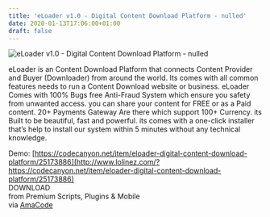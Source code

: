 ```yaml
---
title: 'eLoader v1.0 - Digital Content Download Platform - nulled'
date: 2020-01-13T17:06:00+01:00
draft: false
---
```


![eLoader v1.0 - Digital Content Download Platform - nulled](http://www.codelist.cc/uploads/posts/2020-01/1578928145_eloader.jpg "eLoader v1.0 - Digital Content Download Platform - nulled")  
  
eLoader is an Content Download Platform that connects Content Provider and Buyer (Downloader) from around the world. Its comes with all common features needs to run a Content Download website or business. eLoader Comes with 100% Bugs free Anti-Fraud System which ensure you safety from unwanted access. you can share your content for FREE or as a Paid content. 20+ Payments Gateway Are there which support 100+ Currency. its Built to be beautiful, fast and powerful. its comes with a one-click installer that’s help to install our system within 5 minutes without any technical knowledge.  
  
Demo: [https://codecanyon.net/item/eloader-digital-content-download-platform/25173886](http://www.lolinez.com/?https://codecanyon.net/item/eloader-digital-content-download-platform/25173886)  
DOWNLOAD  
from Premium Scripts, Plugins & Mobile  
via [AmaCode](https://amazcode.ooo)